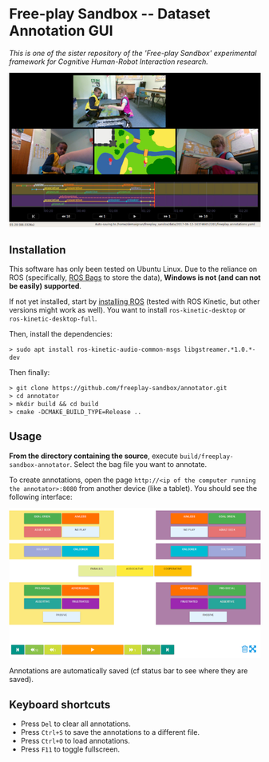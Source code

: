 Free-play Sandbox -- Dataset Annotation GUI
===========================================

*This is one of the sister repository of
the 'Free-play Sandbox' experimental framework for Cognitive Human-Robot
Interaction research.*

![Screenshoot of the GUI](doc/annotator.jpg)


Installation
------------

This software has only been tested on Ubuntu Linux.
Due to the reliance on ROS (specifically, [ROS Bags](http://wiki.ros.org/rosbag)
to store the data), **Windows is not (and can not be easily) supported**.

If not yet installed, start by [installing
ROS](http://wiki.ros.org/ROS/Installation) (tested with ROS Kinetic, but
other versions might work as well). You want to install `ros-kinetic-desktop` or
`ros-kinetic-desktop-full`.

Then, install the dependencies:
```
> sudo apt install ros-kinetic-audio-common-msgs libgstreamer.*1.0.*-dev
```

Then finally:

```
> git clone https://github.com/freeplay-sandbox/annotator.git
> cd annotator
> mkdir build && cd build
> cmake -DCMAKE_BUILD_TYPE=Release ..
```

Usage
-----

**From the directory containing the source**, execute
`build/freeplay-sandbox-annotator`. Select the bag file you want to annotate.

To create annotations, open the page `http://<ip of the computer running the
annotator>:8080` from another device (like a tablet). You should see the
following interface:

![Screenshoot of the Web UI](doc/ui.png)

Annotations are automatically saved (cf status bar to see where they are saved).

Keyboard shortcuts
------------------


- Press `Del` to clear all annotations.
- Press `Ctrl+S` to save the annotations to a different file.
- Press `Ctrl+O` to load annotations.
- Press `F11` to toggle fullscreen.
